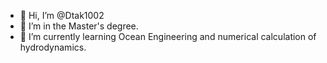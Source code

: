 - 👋 Hi, I’m @Dtak1002
- 👀 I’m in the Master's degree.
- 🌱 I’m currently learning Ocean Engineering and numerical calculation of hydrodynamics.

<!---
Dtak1002/Dtak1002 is a ✨ special ✨ repository because its `README.md` (this file) appears on your GitHub profile.
You can click the Preview link to take a look at your changes.
--->
